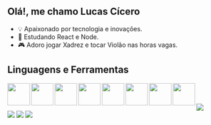 ## Olá!, me chamo Lucas Cícero

- 💡 Apaixonado por tecnologia e inovações.
- 🌱 Estudando React e Node.
- 🎮 Adoro jogar Xadrez e tocar Violão nas horas vagas.

## Linguagens e Ferramentas

<div>
  <a target="_blank"><img src="https://user-images.githubusercontent.com/90733795/133933390-a1c06b88-af64-4a72-a067-e3780317a8d8.png" align="left" height="50px"/></a>  
  <a target="_blank"><img src="https://user-images.githubusercontent.com/90733795/133933410-efa4b858-1cc2-4895-8428-b826b6f45107.png" align="left" height="50px"/></a> 
  <a target="_blank"><img src="https://user-images.githubusercontent.com/90733795/133933545-949882b3-9578-4822-ab4b-1838f9a38dff.png" align="left" height="50px"/></a> 
  <a target="_blank"><img src="https://user-images.githubusercontent.com/90733795/133933780-e1dd3def-5cac-4f14-a8e9-faf246531bed.png" align="left" height="50px"/></a> 
  <a target="_blank"><img src="https://user-images.githubusercontent.com/90733795/133933823-8ccc3b9a-039e-44fb-85f8-d4ef5168250f.png" align="left" height="50px"/></a> 
  <a target="_blank"><img src="https://user-images.githubusercontent.com/90733795/133933848-2917f3c1-ee5b-4b1b-b055-7df61e8452c0.png" align="left" height="50px"/></a> 
  <a target="_blank"><img src="https://user-images.githubusercontent.com/90733795/133933979-91769949-05d3-4d8e-95b2-9c50b4714daa.png" align="left" height="50px"/></a>
  <a target="_blank"><img src="https://user-images.githubusercontent.com/90733795/133933992-61d56e17-70ff-4545-abed-4df66f9a4eb1.png" align="left" height="50px"/></a>
</div>
<br>

##

<img src="https://github-readme-stats.vercel.app/api/top-langs/?username=lucasCicero1&layout=compact&langs_count=16&theme=dracula"/>

<div>
  <a href="https://www.linkedin.com/in/lucas-cicerofs/" target="_blank"><img src="https://img.shields.io/badge/LinkedIn-0077B5?style=for-the-badge&logo=linkedin&logoColor=white"></a>
  <a href="lucas.cicerofs@outlook.com" target="_blank"><img src="https://img.shields.io/badge/Email-D14836?style=for-the-badge&logo=gmail&logoColor=white"></a>
  <a href="http://api.whatsapp.com/send?phone=5511974274375" target="_blank"><img src="https://img.shields.io/badge/WhatsApp-25D366?style=for-the-badge&logo=whatsapp&logoColor=white"></a>
</div>
